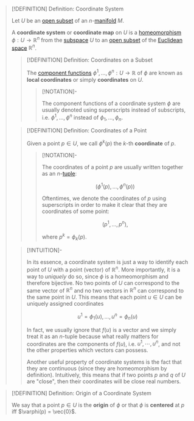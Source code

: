 >[!DEFINITION] Definition: Coordinate System
>
>Let $U$ be an [open subset](../../../Topology/Topological%20Spaces/Open%20Subset.md) of an $n$-[manifold](../Manifolds.md) $M$.
>
>A **coordinate system** or **coordinate map** on $U$ is a [homeomorphism](../../../Topology/Continuity/Homeomorphisms/Homeomorphism.md) $\phi: U \to \mathbb{R}^n$ from the [subspace](../../../Topology/Subspaces/Topological%20Subspace.md) $U$ to an [open subset](../../../Topology/Topological%20Spaces/Open%20Subset.md) of the [Euclidean space](../../Euclidean%20Geometry/Euclidean%20Space/Euclidean%20Space.md) $\mathbb{R}^n$.
>
>>[!DEFINITION] Definition: Coordinates on a Subset
>>
>>The [component functions](../../../Analysis/Analysis%20on%20Manifolds/Real%20Vector-Valued%20Function.md) $\phi^1, \dotsc, \phi^n: U \to \mathbb{R}$ of $\phi$ are known as **local coordinates** or simply **coordinates** on $U$.
>>
>>>[!NOTATION]-
>>>
>>>The component functions of a coordinate system $\phi$ are usually denoted using superscripts instead of subscripts, i.e. $\phi^1, \dotsc, \phi^n$ instead of $\phi_1, \dotsc, \phi_n$.
>>>
>>
>
>>[!DEFINITION] Definition: Coordinates of a Point
>>
>>Given a point $p \in U$, we call $\phi^k(p)$ the $k$-th **coordinate** of $p$.
>>
>>>[!NOTATION]-
>>>
>>>The coordinates of a point $p$ are usually written together as an $n$-[tuple](../../../Set%20Theory/Tuple.md):
>>>
>>>$$
>>>(\phi^1(p), \dotsc, \phi^n(p))
>>>$$
>>>
>>>Oftentimes, we denote the coordinates of $p$ using superscripts in order to make it clear that they are coordinates of some point:
>>>
>>>$$
>>>(p^1, \dotsc, p^n),
>>>$$
>>>
>>>where $p^k = \phi_k(p)$.
>>>
>>
>
>>[!INTUITION]-
>>
>>In its essence, a coordinate system is just a way to identify each point of $U$ with a point (vector) of $\mathbb{R}^n$. More importantly, it is a way to *uniquely* do so, since $\phi$ is a homeomorphism and therefore bijective. No two points of $U$ can correspond to the same vector of $\mathbb{R}^n$ and no two vectors in $\mathbb{R}^n$ can correspond to the same point in $U$. This means that each point $u \in U$ can be uniquely assigned coordinates
>>
>>$$
>>u^1 = \phi_1(u), \dotsc, u^n = \phi_n(u)
>>$$
>>
>>In fact, we usually ignore that $f(u)$ is a vector and we simply treat it as an $n$-tuple because what really matters for coordinates are the components of $f(u)$, i.e. $u^1, \cdots, u^n$, and not the other properties which vectors can possess.
>>
>>Another useful property of coordinate systems is the fact that they are continuous (since they are homeomorphism by definition). Intuitively, this means that if two points $p$ and $q$ of $U$ are "close", then their coordinates will be close real numbers.
>>
>


>[!DEFINITION] Definition: Origin of a Coordinate System
>
>We say that a point $p \in U$ is the **origin** of $\phi$ or that $\phi$ is **centered** at $p$ iff $\varphi(p) = \vec{0}$.
>
